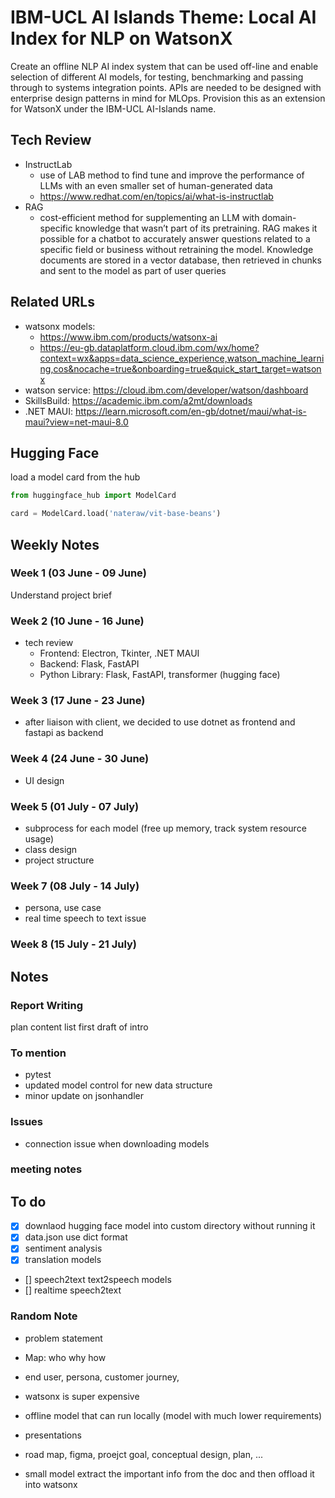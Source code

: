 # IBM-UCL AI Islands Theme: Local AI Index for NLP on WatsonX

Create an offline NLP AI index system that can be used off-line and 
enable selection of different AI models, for testing, 
benchmarking and passing through to systems integration points. 
APIs are needed to be designed with enterprise design patterns in mind for MLOps. 
Provision this as an extension for WatsonX under the IBM-UCL AI-Islands name. 

## Tech Review

- InstructLab
    - use of LAB method to find tune and improve the performance of LLMs with an even smaller set of human-generated data
    - https://www.redhat.com/en/topics/ai/what-is-instructlab
- RAG
    - cost-efficient method for supplementing an LLM with domain-specific knowledge that wasn’t part of its pretraining. RAG makes it possible for a chatbot to accurately answer questions related to a specific field or business without retraining the model. Knowledge documents are stored in a vector database, then retrieved in chunks and sent to the model as part of user queries

## Related URLs

- watsonx models: 
    - https://www.ibm.com/products/watsonx-ai
    - https://eu-gb.dataplatform.cloud.ibm.com/wx/home?context=wx&apps=data_science_experience,watson_machine_learning,cos&nocache=true&onboarding=true&quick_start_target=watsonx
- watson service: https://cloud.ibm.com/developer/watson/dashboard
- SkillsBuild: https://academic.ibm.com/a2mt/downloads
- .NET MAUI: https://learn.microsoft.com/en-gb/dotnet/maui/what-is-maui?view=net-maui-8.0

## Hugging Face
load a model card from the hub

```python
from huggingface_hub import ModelCard

card = ModelCard.load('nateraw/vit-base-beans')
```

## Weekly Notes

### Week 1 (03 June - 09 June)
Understand project brief

### Week 2 (10 June - 16 June)
- tech review
    - Frontend: Electron, Tkinter, .NET MAUI
    - Backend: Flask, FastAPI
    - Python Library: Flask, FastAPI, transformer (hugging face)

### Week 3 (17 June - 23 June)
- after liaison with client, we decided to use dotnet as frontend and fastapi as backend


### Week 4 (24 June - 30 June)
- UI design

### Week 5 (01 July - 07 July)
- subprocess for each model (free up memory, track system resource usage)
- class design
- project structure

### Week 7 (08 July - 14 July)
- persona, use case
- real time speech to text issue


### Week 8 (15 July - 21 July)


## Notes

### Report Writing
plan content list
first draft of intro

### To mention
- pytest
- updated model control for new data structure
- minor update on jsonhandler

### Issues
- connection issue when downloading models

### meeting notes

## To do

- [x] downlaod hugging face model into custom directory without running it
- [x] data.json use dict format
- [x] sentiment analysis
- [x] translation models
- [] speech2text text2speech models
- [] realtime speech2text


### Random Note
- problem statement
- Map: who why how
- end user, persona, customer journey, 

- watsonx is super expensive
- offline model that can run locally (model with much lower requirements) 

- presentations
- road map, figma, proejct goal, conceptual design, plan, ...

- small model extract the important info from the doc and then offload it into watsonx

